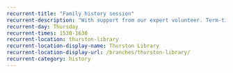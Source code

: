 ```yaml
---
recurrent-title: "Family history session"
recurrent-description: "With support from our expert volunteer. Term-time only."
recurrent-day: Thursday
recurrent-times: 1530-1630
recurrent-location: thurston-library
recurrent-location-display-name: Thurston Library
recurrent-location-display-url: /branches/thurston-library/
recurrent-category: history
---
```

